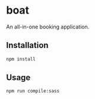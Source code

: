 # boat
An all-in-one booking application.

## Installation
```bash
npm install
```

## Usage
```bash
npm run compile:sass
```
